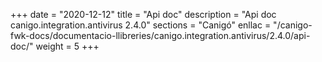 +++
date        = "2020-12-12"
title       = "Api doc"
description = "Api doc canigo.integration.antivirus 2.4.0"
sections    = "Canigó"
enllac		= "/canigo-fwk-docs/documentacio-llibreries/canigo.integration.antivirus/2.4.0/api-doc/"
weight		= 5
+++

